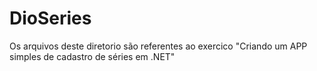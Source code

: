 # DioSeries

Os arquivos deste diretorio são referentes ao exercico "Criando um APP simples de cadastro de séries em .NET"
